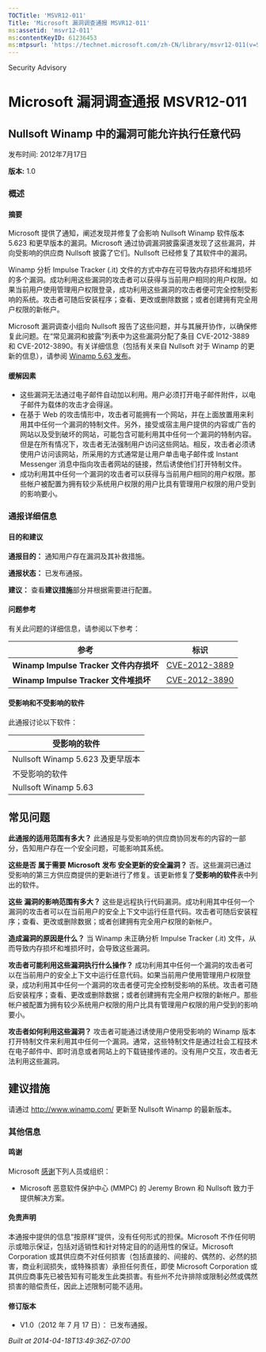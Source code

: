 ```yaml
---
TOCTitle: 'MSVR12-011'
Title: 'Microsoft 漏洞调查通报 MSVR12-011'
ms:assetid: 'msvr12-011'
ms:contentKeyID: 61236453
ms:mtpsurl: 'https://technet.microsoft.com/zh-CN/library/msvr12-011(v=Security.10)'
---
```


Security Advisory

Microsoft 漏洞调查通报 MSVR12-011
=================================

Nullsoft Winamp 中的漏洞可能允许执行任意代码
--------------------------------------------

发布时间: 2012年7月17日

**版本:** 1.0

### 概述

#### 摘要

Microsoft 提供了通知，阐述发现并修复了会影响 Nullsoft Winamp 软件版本 5.623 和更早版本的漏洞。Microsoft 通过协调漏洞披露渠道发现了这些漏洞，并向受影响的供应商 Nullsoft 披露了它们。Nullsoft 已经修复了其软件中的漏洞。

Winamp 分析 Impulse Tracker (.it) 文件的方式中存在可导致内存损坏和堆损坏的多个漏洞。成功利用这些漏洞的攻击者可以获得与当前用户相同的用户权限。如果当前用户使用管理用户权限登录，成功利用这些漏洞的攻击者便可完全控制受影响的系统。攻击者可随后安装程序；查看、更改或删除数据；或者创建拥有完全用户权限的新帐户。

Microsoft 漏洞调查小组向 Nullsoft 报告了这些问题，并与其展开协作，以确保修复此问题。在“常见漏洞和披露”列表中为这些漏洞分配了条目 CVE-2012-3889 和 CVE-2012-3890。有关详细信息（包括有关来自 Nullsoft 对于 Winamp 的更新的信息），请参阅 [Winamp 5.63 发布](http://forums.winamp.com/showthread.php?t=345684)。

#### 缓解因素

-   这些漏洞无法通过电子邮件自动加以利用。用户必须打开电子邮件附件，以电子邮件为载体的攻击才会得逞。
-   在基于 Web 的攻击情形中，攻击者可能拥有一个网站，并在上面放置用来利用其中任何一个漏洞的特制文件。另外，接受或宿主用户提供的内容或广告的网站以及受到破坏的网站，可能包含可能利用其中任何一个漏洞的特制内容。但是在所有情况下，攻击者无法强制用户访问这些网站。相反，攻击者必须诱使用户访问该网站，所采用的方式通常是让用户单击电子邮件或 Instant Messenger 消息中指向攻击者网站的链接，然后诱使他们打开特制文件。
-   成功利用其中任何一个漏洞的攻击者可以获得与当前用户相同的用户权限。那些帐户被配置为拥有较少系统用户权限的用户比具有管理用户权限的用户受到的影响要小。

### 通报详细信息

#### 目的和建议

**通报目的：** 通知用户存在漏洞及其补救措施。

**通报状态：** 已发布通报。

**建议：** 查看**建议措施**部分并根据需要进行配置。

#### 问题参考

有关此问题的详细信息，请参阅以下参考：

| 参考                                    | 标识                                                                             |
|-----------------------------------------|----------------------------------------------------------------------------------|
| **Winamp Impulse Tracker 文件内存损坏** | [CVE-2012-3889](http://www.cve.mitre.org/cgi-bin/cvename.cgi?name=cve-2012-3889) |
| **Winamp Impulse Tracker 文件堆损坏**   | [CVE-2012-3890](http://www.cve.mitre.org/cgi-bin/cvename.cgi?name=cve-2012-3890) |

#### 受影响和不受影响的软件

此通报讨论以下软件：

| 受影响的软件                     |
|----------------------------------|
| Nullsoft Winamp 5.623 及更早版本 |
| 不受影响的软件                   |
| Nullsoft Winamp 5.63             |

常见问题
--------

<span></span>
**此通报的适用范围有多大？**
此通报是与受影响的供应商协同发布的内容的一部分，告知用户存在一个安全问题，可能影响其系统。

**这些是否** **属于需要** **Microsoft** **发布** **安全更新的安全漏洞？**
否。这些漏洞已通过受影响的第三方供应商提供的更新进行了修复。该更新修复了**受影响的软件**表中列出的软件。

**这些** **漏洞的影响范围有多大？**
这些是远程执行代码漏洞。成功利用其中任何一个漏洞的攻击者可以在当前用户的安全上下文中运行任意代码。攻击者可随后安装程序；查看、更改或删除数据；或者创建拥有完全用户权限的新帐户。

**造成漏洞的原因是什么？**
当 Winamp 未正确分析 Impulse Tracker (.it) 文件，从而导致内存损坏和堆损坏时，会导致这些漏洞。

**攻击者可能利用这些漏洞执行什么操作？**
成功利用其中任何一个漏洞的攻击者可以在当前用户的安全上下文中运行任意代码。如果当前用户使用管理用户权限登录，成功利用其中任何一个漏洞的攻击者便可完全控制受影响的系统。攻击者可随后安装程序；查看、更改或删除数据；或者创建拥有完全用户权限的新帐户。那些帐户被配置为拥有较少系统用户权限的用户比具有管理用户权限的用户受到的影响要小。

**攻击者如何利用这些漏洞？**
攻击者可能通过诱使用户使用受影响的 Winamp 版本打开特制文件来利用其中任何一个漏洞。通常，这些特制文件是通过社会工程技术在电子邮件中、即时消息或者网站上的下载链接传递的。没有用户交互，攻击者无法利用这些漏洞。

建议措施
--------

<span></span>
请通过 <http://www.winamp.com/> 更新至 Nullsoft Winamp 的最新版本。

### 其他信息

#### 鸣谢

Microsoft [感谢](http://go.microsoft.com/fwlink/?linkid=21127)下列人员或组织：

-   Microsoft 恶意软件保护中心 (MMPC) 的 Jeremy Brown 和 Nullsoft 致力于提供解决方案。

#### 免责声明

本通报中提供的信息“按原样”提供，没有任何形式的担保。Microsoft 不作任何明示或暗示保证，包括对适销性和针对特定目的的适用性的保证。Microsoft Corporation 或其供应商不对任何损害（包括直接的、间接的、偶然的、必然的损害，商业利润损失，或特殊损害）承担任何责任，即使 Microsoft Corporation 或其供应商事先已被告知有可能发生此类损害。有些州不允许排除或限制必然或偶然损害的赔偿责任，因此上述限制可能不适用。

#### 修订版本

-   V1.0（2012 年 7 月 17 日）： 已发布通报。

*Built at 2014-04-18T13:49:36Z-07:00*
